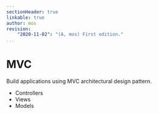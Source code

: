 ```yaml
---
sectionHeader: true
linkable: true
author: mos
revision:
    "2020-11-02": "(A, mos) First edition."
...
```

MVC
=======================

Build applications using MVC architectural design pattern.

* Controllers
* Views
* Models

